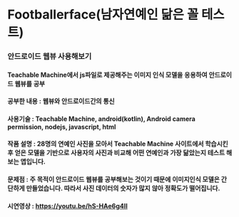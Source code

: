 # Footballerface(남자연예인 닮은 꼴 테스트)
### 안드로이드 웹뷰 사용해보기

#### Teachable Machine에서 js파일로 제공해주는 이미지 인식 모델을 응용하여 안드로이드 웹뷰를 공부

#### 공부한 내용 : 웹뷰와 안드로이드간의 통신

#### 사용기술 : Teachable Machine, android(kotlin), Android camera permission, nodejs, javascript, html

#### 작품 설명 : 28명의 연예인 사진을 모아서 Teachable Machine 사이트에서 학습시킨후 얻은 모델을 기반으로 사용자의 사진과 비교해 어떤 연예인과 가장 닮았는지 테스트 해보는 앱입니다.

#### 문제점 : 주 목적이 안드로이드 웹뷰를 공부해보는 것이기 때문에 이미지인식 모델은 간단하게 만들었습니다. 따라서 사진 데이터의 숫자가 많지 않아 정확도가 떨어집니다. 
 
 
#### 시연영상 : https://youtu.be/hS-HAe6g4II
